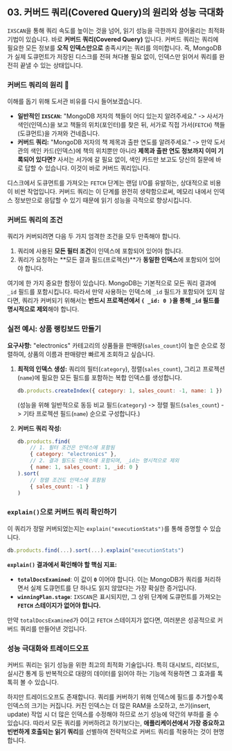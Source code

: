 ## 03\. 커버드 쿼리(Covered Query)의 원리와 성능 극대화

`IXSCAN`을 통해 쿼리 속도를 높이는 것을 넘어, 읽기 성능을 극한까지 끌어올리는 최적화 기법이 있습니다. 바로 **커버드 쿼리(Covered Query)** 입니다. 커버드 쿼리는 쿼리에 필요한 모든 정보를 **오직 인덱스만으로** 충족시키는 쿼리를 의미합니다. 즉, MongoDB가 실제 도큐먼트가 저장된 디스크를 전혀 쳐다볼 필요 없이, 인덱스만 읽어서 쿼리를 완전히 끝낼 수 있는 상태입니다.

### 커버드 쿼리의 원리 📖

이해를 돕기 위해 도서관 비유를 다시 들어보겠습니다.

  * **일반적인 `IXSCAN`:** "MongoDB 저자의 책들이 어디 있는지 알려주세요." -\> 사서가 색인(인덱스)을 보고 책들의 위치(포인터)를 찾은 뒤, 서가로 직접 가서(`FETCH`) 책들(도큐먼트)을 가져와 건네줍니다.
  * **커버드 쿼리:** "MongoDB 저자의 책 제목과 출판 연도를 알려주세요." -\> 만약 도서관의 색인 카드(인덱스)에 책의 위치뿐만 아니라 **제목과 출판 연도 정보까지 이미 기록되어 있다면?** 사서는 서가에 갈 필요 없이, 색인 카드만 보고도 당신의 질문에 바로 답할 수 있습니다. 이것이 바로 커버드 쿼리입니다.

디스크에서 도큐먼트를 가져오는 `FETCH` 단계는 랜덤 I/O를 유발하는, 상대적으로 비용이 비싼 작업입니다. 커버드 쿼리는 이 단계를 완전히 생략함으로써, 메모리 내에서 인덱스 정보만으로 응답할 수 있기 때문에 읽기 성능을 극적으로 향상시킵니다.

### 커버드 쿼리의 조건

쿼리가 커버되려면 다음 두 가지 엄격한 조건을 모두 만족해야 합니다.

1.  쿼리에 사용된 **모든 필터 조건**이 인덱스에 포함되어 있어야 합니다.
2.  쿼리가 요청하는 \*\*모든 결과 필드(프로젝션)\*\*가 **동일한 인덱스**에 포함되어 있어야 합니다.

여기에 한 가지 중요한 함정이 있습니다. MongoDB는 기본적으로 모든 쿼리 결과에 `_id` 필드를 포함시킵니다. 따라서 만약 사용하는 인덱스에 `_id` 필드가 포함되어 있지 않다면, 쿼리가 커버되기 위해서는 **반드시 프로젝션에서 `{ _id: 0 }`을 통해 `_id` 필드를 명시적으로 제외**해야 합니다.

### 실전 예시: 상품 랭킹보드 만들기

**요구사항:** "electronics" 카테고리의 상품들을 판매량(`sales_count`)이 높은 순으로 정렬하여, 상품의 이름과 판매량만 빠르게 조회하고 싶습니다.

1.  **최적의 인덱스 생성:** 쿼리의 필터(`category`), 정렬(`sales_count`), 그리고 프로젝션(`name`)에 필요한 모든 필드를 포함하는 복합 인덱스를 생성합니다.

    ```javascript
    db.products.createIndex({ category: 1, sales_count: -1, name: 1 })
    ```

    (성능을 위해 일반적으로 동등 비교 필드(`category`) -\> 정렬 필드(`sales_count`) -\> 기타 프로젝션 필드(`name`) 순으로 구성합니다.)

2.  **커버드 쿼리 작성:**

    ```javascript
    db.products.find(
        // 1. 필터 조건은 인덱스에 포함됨
        { category: "electronics" },
        // 2. 결과 필드도 인덱스에 포함되며, _id는 명시적으로 제외
        { name: 1, sales_count: 1, _id: 0 }
    ).sort(
        // 정렬 조건도 인덱스에 포함됨
        { sales_count: -1 }
    )
    ```

### `explain()`으로 커버드 쿼리 확인하기

이 쿼리가 정말 커버되었는지는 `explain("executionStats")`를 통해 증명할 수 있습니다.

```javascript
db.products.find(...).sort(...).explain("executionStats")
```

**`explain()` 결과에서 확인해야 할 핵심 지표:**

  * **`totalDocsExamined`**: 이 값이 **`0`** 이어야 합니다. 이는 MongoDB가 쿼리를 처리하면서 실제 도큐먼트를 단 하나도 읽지 않았다는 가장 확실한 증거입니다.
  * **`winningPlan.stage`**: `IXSCAN`은 표시되지만, 그 상위 단계에 도큐먼트를 가져오는 **`FETCH` 스테이지가 없어야 합니다.**

만약 `totalDocsExamined`가 0이고 `FETCH` 스테이지가 없다면, 여러분은 성공적으로 커버드 쿼리를 만들어낸 것입니다.

### 성능 극대화와 트레이드오프

커버드 쿼리는 읽기 성능을 위한 최고의 최적화 기술입니다. 특히 대시보드, 리더보드, 실시간 통계 등 반복적으로 대량의 데이터를 읽어야 하는 기능에 적용하면 그 효과를 톡톡히 볼 수 있습니다.

하지만 트레이드오프도 존재합니다. 쿼리를 커버하기 위해 인덱스에 필드를 추가할수록 인덱스의 크기는 커집니다. 커진 인덱스는 더 많은 RAM을 소모하고, 쓰기(insert, update) 작업 시 더 많은 인덱스를 수정해야 하므로 쓰기 성능에 약간의 부하를 줄 수 있습니다. 따라서 모든 쿼리를 커버하려고 하기보다는, **애플리케이션에서 가장 중요하고 빈번하게 호출되는 읽기 쿼리**를 선별하여 전략적으로 커버드 쿼리를 적용하는 것이 현명합니다.